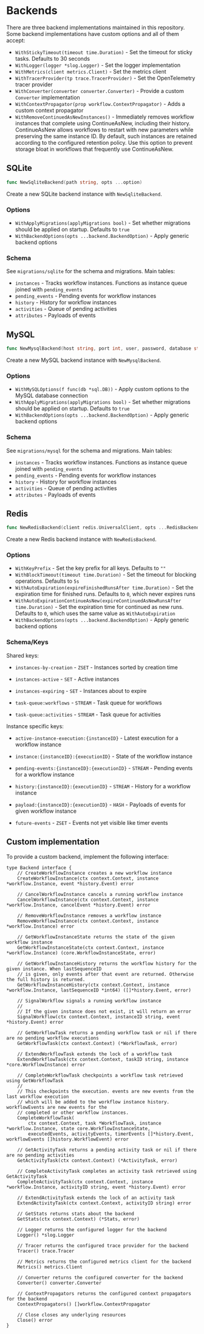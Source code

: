 # Backends

There are three backend implementations maintained in this repository. Some backend implementations have custom options and all of them accept:

- `WithStickyTimeout(timeout time.Duration)` - Set the timeout for sticky tasks. Defaults to 30 seconds
- `WithLogger(logger *slog.Logger)` - Set the logger implementation
- `WithMetrics(client metrics.Client)` - Set the metrics client
- `WithTracerProvider(tp trace.TracerProvider)` - Set the OpenTelemetry tracer provider
- `WithConverter(converter converter.Converter)` - Provide a custom `Converter` implementation
- `WithContextPropagator(prop workflow.ContextPropagator)` - Adds a custom context propagator
- `WithRemoveContinuedAsNewInstances()` - Immediately removes workflow instances that complete using ContinueAsNew, including their history. ContinueAsNew allows workflows to restart with new parameters while preserving the same instance ID. By default, such instances are retained according to the configured retention policy. Use this option to prevent storage bloat in workflows that frequently use ContinueAsNew.


## SQLite

```go
func NewSqliteBackend(path string, opts ...option)
```

Create a new SQLite backend instance with `NewSqliteBackend`.

### Options

- `WithApplyMigrations(applyMigrations bool)` - Set whether migrations should be applied on startup. Defaults to `true`
- `WithBackendOptions(opts ...backend.BackendOption)` - Apply generic backend options

### Schema

See `migrations/sqlite` for the schema and migrations. Main tables:

- `instances` - Tracks workflow instances. Functions as instance queue joined with `pending_events`
- `pending_events` - Pending events for workflow instances
- `history` - History for workflow instances
- `activities` - Queue of pending activities
- `attributes` - Payloads of events

## MySQL

```go
func NewMysqlBackend(host string, port int, user, password, database string, opts ...option)
```

Create a new MySQL backend instance with `NewMysqlBackend`.

### Options

- `WithMySQLOptions(f func(db *sql.DB))` - Apply custom options to the MySQL database connection
- `WithApplyMigrations(applyMigrations bool)` - Set whether migrations should be applied on startup. Defaults to `true`
- `WithBackendOptions(opts ...backend.BackendOption)` - Apply generic backend options


### Schema

See `migrations/mysql` for the schema and migrations. Main tables:

- `instances` - Tracks workflow instances. Functions as instance queue joined with `pending_events`
- `pending_events` - Pending events for workflow instances
- `history` - History for workflow instances
- `activities` - Queue of pending activities
- `attributes` - Payloads of events

## Redis

```go
func NewRedisBackend(client redis.UniversalClient, opts ...RedisBackendOption)
```

Create a new Redis backend instance with `NewRedisBackend`.

### Options

- `WithKeyPrefix` - Set the key prefix for all keys. Defaults to `""`
- `WithBlockTimeout(timeout time.Duration)` - Set the timeout for blocking operations. Defaults to `5s`
- `WithAutoExpiration(expireFinishedRunsAfter time.Duration)` - Set the expiration time for finished runs. Defaults to `0`, which never expires runs
- `WithAutoExpirationContinueAsNew(expireContinuedAsNewRunsAfter time.Duration)` - Set the expiration time for continued as new runs. Defaults to `0`, which uses the same value as `WithAutoExpiration`
- `WithBackendOptions(opts ...backend.BackendOption)` - Apply generic backend options


### Schema/Keys

Shared keys:

- `instances-by-creation` - `ZSET` - Instances sorted by creation time
- `instances-active` - `SET` - Active instances
- `instances-expiring` - `SET` - Instances about to expire

- `task-queue:workflows` - `STREAM` - Task queue for workflows
- `task-queue:activities` - `STREAM` - Task queue for activities

Instance specific keys:

- `active-instance-execution:{instanceID}` - Latest execution for a workflow instance
- `instance:{instanceID}:{executionID}` - State of the workflow instance
- `pending-events:{instanceID}:{executionID}` - `STREAM` - Pending events for a workflow instance
- `history:{instanceID}:{executionID}` - `STREAM` - History for a workflow instance
- `payload:{instanceID}:{executionID}` - `HASH` - Payloads of events for given workflow instance

- `future-events` - `ZSET` - Events not yet visible like timer events



## Custom implementation

To provide a custom backend, implement the following interface:

```golang
type Backend interface {
	// CreateWorkflowInstance creates a new workflow instance
	CreateWorkflowInstance(ctx context.Context, instance *workflow.Instance, event *history.Event) error

	// CancelWorkflowInstance cancels a running workflow instance
	CancelWorkflowInstance(ctx context.Context, instance *workflow.Instance, cancelEvent *history.Event) error

	// RemoveWorkflowInstance removes a workflow instance
	RemoveWorkflowInstance(ctx context.Context, instance *workflow.Instance) error

	// GetWorkflowInstanceState returns the state of the given workflow instance
	GetWorkflowInstanceState(ctx context.Context, instance *workflow.Instance) (core.WorkflowInstanceState, error)

	// GetWorkflowInstanceHistory returns the workflow history for the given instance. When lastSequenceID
	// is given, only events after that event are returned. Otherwise the full history is returned.
	GetWorkflowInstanceHistory(ctx context.Context, instance *workflow.Instance, lastSequenceID *int64) ([]*history.Event, error)

	// SignalWorkflow signals a running workflow instance
	//
	// If the given instance does not exist, it will return an error
	SignalWorkflow(ctx context.Context, instanceID string, event *history.Event) error

	// GetWorkflowTask returns a pending workflow task or nil if there are no pending workflow executions
	GetWorkflowTask(ctx context.Context) (*WorkflowTask, error)

	// ExtendWorkflowTask extends the lock of a workflow task
	ExtendWorkflowTask(ctx context.Context, taskID string, instance *core.WorkflowInstance) error

	// CompleteWorkflowTask checkpoints a workflow task retrieved using GetWorkflowTask
	//
	// This checkpoints the execution. events are new events from the last workflow execution
	// which will be added to the workflow instance history. workflowEvents are new events for the
	// completed or other workflow instances.
	CompleteWorkflowTask(
		ctx context.Context, task *WorkflowTask, instance *workflow.Instance, state core.WorkflowInstanceState,
		executedEvents, activityEvents, timerEvents []*history.Event, workflowEvents []history.WorkflowEvent) error

	// GetActivityTask returns a pending activity task or nil if there are no pending activities
	GetActivityTask(ctx context.Context) (*ActivityTask, error)

	// CompleteActivityTask completes an activity task retrieved using GetActivityTask
	CompleteActivityTask(ctx context.Context, instance *workflow.Instance, activityID string, event *history.Event) error

	// ExtendActivityTask extends the lock of an activity task
	ExtendActivityTask(ctx context.Context, activityID string) error

	// GetStats returns stats about the backend
	GetStats(ctx context.Context) (*Stats, error)

	// Logger returns the configured logger for the backend
	Logger() *slog.Logger

	// Tracer returns the configured trace provider for the backend
	Tracer() trace.Tracer

	// Metrics returns the configured metrics client for the backend
	Metrics() metrics.Client

	// Converter returns the configured converter for the backend
	Converter() converter.Converter

	// ContextPropagators returns the configured context propagators for the backend
	ContextPropagators() []workflow.ContextPropagator

	// Close closes any underlying resources
	Close() error
}
```